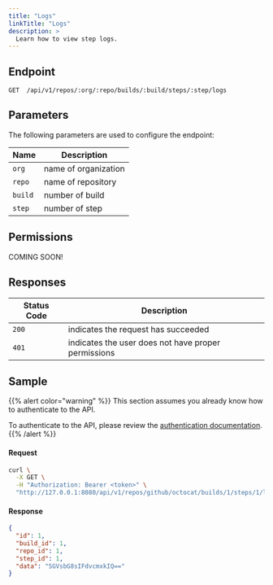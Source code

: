 ```yaml
---
title: "Logs"
linkTitle: "Logs"
description: >
  Learn how to view step logs.
---
```


## Endpoint

```
GET  /api/v1/repos/:org/:repo/builds/:build/steps/:step/logs
```

## Parameters

The following parameters are used to configure the endpoint:

| Name    | Description          |
| ------- | -------------------- |
| `org`   | name of organization |
| `repo`  | name of repository   |
| `build` | number of build      |
| `step`  | number of step       |

## Permissions

COMING SOON!

## Responses

| Status Code | Description                                         |
| ----------- | --------------------------------------------------- |
| `200`       | indicates the request has succeeded                 |
| `401`       | indicates the user does not have proper permissions |

## Sample

{{% alert color="warning" %}}
This section assumes you already know how to authenticate to the API.

To authenticate to the API, please review the [authentication documentation](/docs/api/authentication/).
{{% /alert %}}

#### Request

```sh
curl \
  -X GET \
  -H "Authorization: Bearer <token>" \
  "http://127.0.0.1:8080/api/v1/repos/github/octocat/builds/1/steps/1/logs"
```

#### Response

```json
{
  "id": 1,
  "build_id": 1,
  "repo_id": 1,
  "step_id": 1,
  "data": "SGVsbG8sIFdvcmxkIQ=="
}
```
